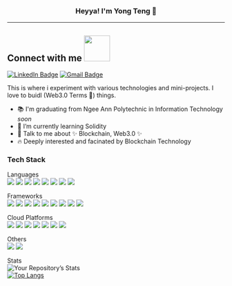### <div align="center"> Heyya! I'm Yong Teng 👋 </div>
<hr>

## Connect with me <img src="https://media.giphy.com/media/LnQjpWaON8nhr21vNW/giphy.gif" width="60">
<a href="https://www.linkedin.com/in/tee-yong-teng-2a55ab134/"><img src="https://img.shields.io/badge/LinkedIn-0077B5?style=for-the-badge&logo=linkedin&logoColor=white" alt="LinkedIn Badge"/></a>
<a href="mailto:teeyongteng@gmail.com"><img src="https://img.shields.io/badge/Gmail-D14836?style=for-the-badge&logo=gmail&logoColor=white" alt="Gmail Badge"/></a>
<br>
                      
                          
This is where i experiment with various technologies and mini-projects. I love to buidl (Web3.0 Terms 👀) things.

- 📚 I'm graduating from Ngee Ann Polytechnic in Information Technology *soon*
- 🌱 I’m currently learning Solidity
- 💬 Talk to me about ✨ Blockchain, Web3.0 ✨
- 🔥 Deeply interested and facinated by Blockchain Technology

### Tech Stack
Languages
<br>
<img src="https://img.shields.io/badge/Python-3776AB?style=for-the-badge&logo=python&logoColor=white">
<img src="https://img.shields.io/badge/C%23-239120?style=for-the-badge&logo=c-sharp&logoColor=white">
<img src="https://img.shields.io/badge/CSS-239120?&style=for-the-badge&logo=css3&logoColor=white">
<img src="https://img.shields.io/badge/JavaScript-F7DF1E?style=for-the-badge&logo=javascript&logoColor=black">
<img src="https://img.shields.io/badge/HTML5-E34F26?style=for-the-badge&logo=html5&logoColor=white">
<img src="https://img.shields.io/badge/C%2B%2B-00599C?style=for-the-badge&logo=c%2B%2B&logoColor=white">
<img src="https://img.shields.io/badge/Solidity-e6e6e6?style=for-the-badge&logo=solidity&logoColor=black">
<img src="https://img.shields.io/badge/SQL-orange?logo=SQL&logoColor=white&style=for-the-badge">

Frameworks
<br>
<img src="https://img.shields.io/badge/.NET-5C2D91?style=for-the-badge&logo=.net&logoColor=white">
<img src="https://img.shields.io/badge/Flask-f6abb6?style=for-the-badge&logo=flask&logoColor=black">
<img src="https://img.shields.io/badge/firebase-ffca28?style=for-the-badge&logo=firebase&logoColor=black">
<img src="https://img.shields.io/badge/Git-F05032?style=for-the-badge&logo=git&logoColor=white">
<img src="https://img.shields.io/badge/Postman-FF6C37?style=for-the-badge&logo=Postman&logoColor=white">
<img src="https://img.shields.io/badge/Selenium-43B02A?style=for-the-badge&logo=Selenium&logoColor=white">
<img src="https://img.shields.io/badge/Web3.py-red?logo=Web3.y&logoColor=white&style=for-the-badge">
<img src="https://img.shields.io/badge/Web3.js-jade?logo=Web3.js&logoColor=white&style=for-the-badge">
<img src="https://img.shields.io/badge/PyTest-purple?logo=PyTest&logoColor=white&style=for-the-badge">
<img src="">

Cloud Platforms
<br>
<img src="https://img.shields.io/badge/Google_Cloud-4285F4?style=for-the-badge&logo=google-cloud&logoColor=white">
<img src="https://img.shields.io/badge/Microsoft_Azure-0089D6?style=for-the-badge&logo=microsoft-azure&logoColor=white">
<img src="https://img.shields.io/badge/Amazon_AWS-232F3E?style=for-the-badge&logo=amazon-aws&logoColor=white">
<img src="https://img.shields.io/badge/Heroku-430098?style=for-the-badge&logo=heroku&logoColor=white">
<img src="https://img.shields.io/badge/Azure%20DevOps-blue?logo=AzureDevOps&logoColor=white&style=for-the-badge">
<img src="https://img.shields.io/badge/GitHub_Actions-2088FF?style=for-the-badge&logo=github-actions&logoColor=white">
<img src="https://img.shields.io/badge/AzureFunctions-blue?logo=AzureFunctions&logoColor=white&style=for-the-badge">
<img src="">

Others
<br>
<img src="https://img.shields.io/badge/tableau-white?logo=tableau&logoColor=black&style=for-the-badge">
<img src="https://img.shields.io/badge/Cisco%20Networking-darkgreen?logo=cisco&logoColor=white&style=for-the-badge">

Stats
<br>
![Your Repository’s Stats](https://github-readme-stats.vercel.app/api?username=NotConfident&show_icons=true)<br>
[![Top Langs](https://github-readme-stats.vercel.app/api/top-langs/?username=NotConfident&layout=compact)](https://github.com/anuraghazra/github-readme-stats)

